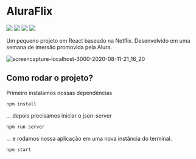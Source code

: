 # AluraFlix
![](https://img.shields.io/badge/-react-blue) ![](https://img.shields.io/badge/-javascript-yellow) ![](https://img.shields.io/badge/-html5-orange) ![](https://img.shields.io/badge/-css3-informational)

Um pequeno projeto em React baseado na Netflix. Desenvolvido em uma semana de imersão promovida pela Alura.

![screencapture-localhost-3000-2020-08-11-21_16_20](https://user-images.githubusercontent.com/34426848/89961537-56189980-dc18-11ea-935d-cc35e8efd62d.png)

## Como rodar o projeto?
Primeiro instalamos nossas dependências
```bash
npm install
```
... depois precisamos iniciar o json-server
```bash
npm run server
```
... e rodamos nossa aplicação em uma nova instância do terminal.
```bash
npm start
```
